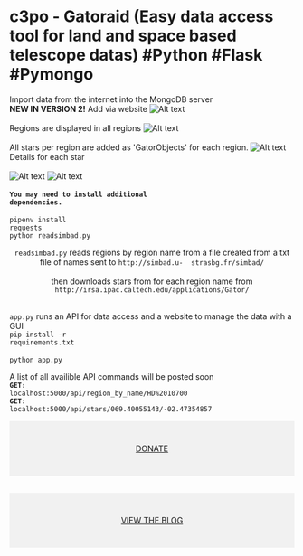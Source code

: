 # c3po - Gatoraid (Easy data access tool for land and space based telescope datas) #Python #Flask #Pymongo

Import data from the internet into the MongoDB server
<br>
<b>NEW IN VERSION 2!</b> Add via website
![Alt text](https://i.imgur.com/Sg8MwGn.png)
 <br></br>
Regions are displayed in all regions
![Alt text](https://i.imgur.com/94oF12j.png) 
<br></br>
All stars per region are added as 'GatorObjects' for each region.
![Alt text](https://i.imgur.com/LFC5v32.png)
Details for each star<br></br>
![Alt text](https://i.imgur.com/8xUA8TT.png)
![Alt text](https://i.imgur.com/1n2GmhY.png)<br><br>
 <b><code>You may need to install additional dependencies.</code><br></br></b>
<code>pipenv install requests</code><br>
<code>python readsimbad.py</code><br>
<p align="center">
 <code>readsimbad.py</code> reads regions by region name from a file created from a txt file of names sent to <code>http://simbad.u-  strasbg.fr/simbad/</code><br></br>
  then downloads stars from for each region name from <code>http://irsa.ipac.caltech.edu/applications/Gator/</code><br></br>
 </p>
 
 <code>app.py</code> runs an API for data access and a website to manage the data with a GUI</br>
 <code>pip install -r requirements.txt</code><br></br>
 <code>python app.py</code>


A list of all availible API commands will be posted soon<br>
<code><b>GET: </b>localhost:5000/api/region_by_name/HD%2010700</code><br>
<code><b>GET: </b>localhost:5000/api/stars/069.40055143/-02.47354857</code>


 <div style="background-color:rgba(0, 0, 0, 0.0470588); text-align:center; vertical-align: middle; padding:40px 0;">
 <a href="/donate">DONATE</a>
 </div>
 
 <div style="background-color:rgba(0, 0, 0, 0.0470588); text-align:center; vertical-align: middle; padding:40px 0; margin-top:30px">
 <a href="/blog">VIEW THE BLOG</a>
 </div>
